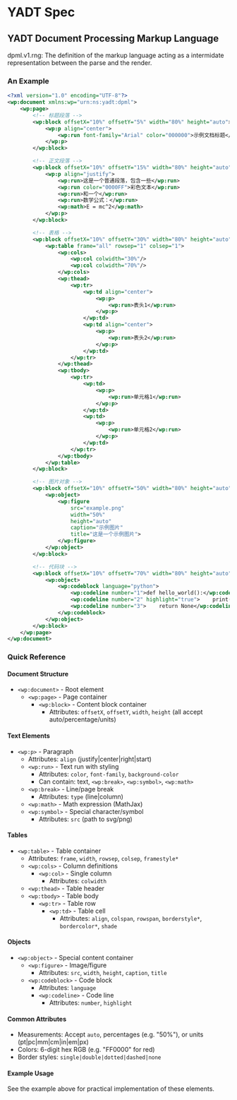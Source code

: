 YADT Spec
===

## YADT Document Processing Markup Language

dpml.v1.rng: The definition of the markup language acting as a intermidate representation between the parse and the render.

### An Example

```xml
<?xml version="1.0" encoding="UTF-8"?>
<wp:document xmlns:wp="urn:ns:yadt:dpml">
    <wp:page>
        <!-- 标题段落 -->
        <wp:block offsetX="10%" offsetY="5%" width="80%" height="auto">
            <wp:p align="center">
                <wp:run font-family="Arial" color="000000">示例文档标题</wp:run>
            </wp:p>
        </wp:block>

        <!-- 正文段落 -->
        <wp:block offsetX="10%" offsetY="15%" width="80%" height="auto">
            <wp:p align="justify">
                <wp:run>这是一个普通段落，包含一些</wp:run>
                <wp:run color="0000FF">彩色文本</wp:run>
                <wp:run>和一个</wp:run>
                <wp:run>数学公式：</wp:run>
                <wp:math>E = mc^2</wp:math>
            </wp:p>
        </wp:block>

        <!-- 表格 -->
        <wp:block offsetX="10%" offsetY="30%" width="80%" height="auto">
            <wp:table frame="all" rowsep="1" colsep="1">
                <wp:cols>
                    <wp:col colwidth="30%"/>
                    <wp:col colwidth="70%"/>
                </wp:cols>
                <wp:thead>
                    <wp:tr>
                        <wp:td align="center">
                            <wp:p>
                                <wp:run>表头1</wp:run>
                            </wp:p>
                        </wp:td>
                        <wp:td align="center">
                            <wp:p>
                                <wp:run>表头2</wp:run>
                            </wp:p>
                        </wp:td>
                    </wp:tr>
                </wp:thead>
                <wp:tbody>
                    <wp:tr>
                        <wp:td>
                            <wp:p>
                                <wp:run>单元格1</wp:run>
                            </wp:p>
                        </wp:td>
                        <wp:td>
                            <wp:p>
                                <wp:run>单元格2</wp:run>
                            </wp:p>
                        </wp:td>
                    </wp:tr>
                </wp:tbody>
            </wp:table>
        </wp:block>

        <!-- 图片对象 -->
        <wp:block offsetX="10%" offsetY="50%" width="80%" height="auto">
            <wp:object>
                <wp:figure 
                    src="example.png" 
                    width="50%" 
                    height="auto" 
                    caption="示例图片" 
                    title="这是一个示例图片">
                </wp:figure>
            </wp:object>
        </wp:block>

        <!-- 代码块 -->
        <wp:block offsetX="10%" offsetY="70%" width="80%" height="auto">
            <wp:object>
                <wp:codeblock language="python">
                    <wp:codeline number="1">def hello_world():</wp:codeline>
                    <wp:codeline number="2" highlight="true">    print("Hello, World!")</wp:codeline>
                    <wp:codeline number="3">    return None</wp:codeline>
                </wp:codeblock>
            </wp:object>
        </wp:block>
    </wp:page>
</wp:document>
```

### Quick Reference

#### Document Structure
- `<wp:document>` - Root element
  - `<wp:page>` - Page container
    - `<wp:block>` - Content block container
      - Attributes: `offsetX`, `offsetY`, `width`, `height` (all accept auto/percentage/units)

#### Text Elements
- `<wp:p>` - Paragraph
  - Attributes: `align` (justify|center|right|start)
  - `<wp:run>` - Text run with styling
    - Attributes: `color`, `font-family`, `background-color`
    - Can contain: text, `<wp:break>`, `<wp:symbol>`, `<wp:math>`
  - `<wp:break>` - Line/page break
    - Attributes: `type` (line|column)
  - `<wp:math>` - Math expression (MathJax)
  - `<wp:symbol>` - Special character/symbol
    - Attributes: `src` (path to svg/png)

#### Tables
- `<wp:table>` - Table container
  - Attributes: `frame`, `width`, `rowsep`, `colsep`, `framestyle*`
  - `<wp:cols>` - Column definitions
    - `<wp:col>` - Single column
      - Attributes: `colwidth`
  - `<wp:thead>` - Table header
  - `<wp:tbody>` - Table body
    - `<wp:tr>` - Table row
      - `<wp:td>` - Table cell
        - Attributes: `align`, `colspan`, `rowspan`, `borderstyle*`, `bordercolor*`, `shade`

#### Objects
- `<wp:object>` - Special content container
  - `<wp:figure>` - Image/figure
    - Attributes: `src`, `width`, `height`, `caption`, `title`
  - `<wp:codeblock>` - Code block
    - Attributes: `language`
    - `<wp:codeline>` - Code line
      - Attributes: `number`, `highlight`

#### Common Attributes
- Measurements: Accept `auto`, percentages (e.g. "50%"), or units (pt|pc|mm|cm|in|em|px)
- Colors: 6-digit hex RGB (e.g. "FF0000" for red)
- Border styles: `single|double|dotted|dashed|none`

#### Example Usage
See the example above for practical implementation of these elements.



